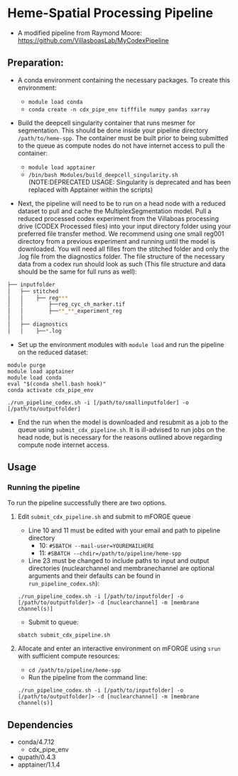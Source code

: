 # Heme-Spatial Processing Pipeline
- A modified pipeline from Raymond Moore: https://github.com/VillasboasLab/MyCodexPipeline
  
## Preparation:

- A conda environment containing the necessary packages. To create this environment: 
  - `module load conda`
  - `conda create -n cdx_pipe_env tifffile numpy pandas xarray`

- Build the deepcell singularity container that runs mesmer for segmentation. This should be done inside your pipeline directory `/path/to/heme-spp`. The container must be built prior to being submitted to the queue as compute nodes do not have internet access to pull the container:
  - `module load apptainer`
  - `/bin/bash Modules/build_deepcell_singularity.sh` (NOTE:DEPRECATED USAGE: Singularity is deprecated and has been replaced with Apptainer within the scripts)


- Next, the pipeline will need to be to run on a head node with a reduced dataset to pull and cache the MultiplexSegmentation model. Pull a reduced processed codex experiment from the Villaboas processing drive (CODEX Processed files) into your input directory folder using your preferred file transfer method. We recommend using one small reg001 directory from a previous experiment and running until the model is downloaded. You will need all filles from the stitched folder and only the .log file from the diagnostics folder. The file structure of the necessary data from a codex run should look as such (This file structure and data should be the same for full runs as well):
```bash
├── inputfolder
│   ├── stitched
│   │    ├── reg***
│   │        ├──reg_cyc_ch_marker.tif
│   │        ├──**_**_experiment_reg
│   │
│   ├── diagnostics
│   │    ├──*.log
```
- Set up the environment modules with `module load` and run the pipeline on the reduced dataset:

```
module purge
module load apptainer
module load conda
eval "$(conda shell.bash hook)"
conda activate cdx_pipe_env

./run_pipeline_codex.sh -i [/path/to/smallinputfolder] -o [/path/to/outputfolder]
```
- End the run when the model is downloaded and resubmit as a job to the queue using `submit_cdx_pipeline.sh`. It is ill-advised to run jobs on the head node, but is necessary for the reasons outlined above regarding compute node internet access.

## Usage
### Running the pipeline
To run the pipeline successfully there are two options.
1. Edit `submit_cdx_pipeline.sh` and submit to mFORGE queue
      - Line 10 and 11 must be edited with your email and path to pipeline directory
        - 10: `#SBATCH --mail-user=YOUREMAILHERE`
        - 11: `#SBATCH --chdir=/path/to/pipeline/heme-spp`
      - Line 23 must be changed to include paths to input and output directories (nuclearchannel and membranechannel are optional arguments and their defaults can be found in `run_pipeline_codex.sh`):
      ```
      ./run_pipeline_codex.sh -i [/path/to/inputfolder] -o [/path/to/outputfolder]> -d [nuclearchannel] -m [membrane channel(s)]
      ```
      
      - Submit to queue:
      ```
      sbatch submit_cdx_pipeline.sh
      ```
2. Allocate and enter an interactive environment on mFORGE using `srun` with sufficient compute resources:
      - `cd /path/to/pipeline/heme-spp`
      - Run the pipeline from the command line:
      ```
      ./run_pipeline_codex.sh -i [/path/to/inputfolder] -o [/path/to/outputfolder]> -d [nuclearchannel] -m [membrane channel(s)]
      ```
## Dependencies

- conda/4.7.12
  - cdx_pipe_env
- qupath/0.4.3
- apptainer/1.1.4
